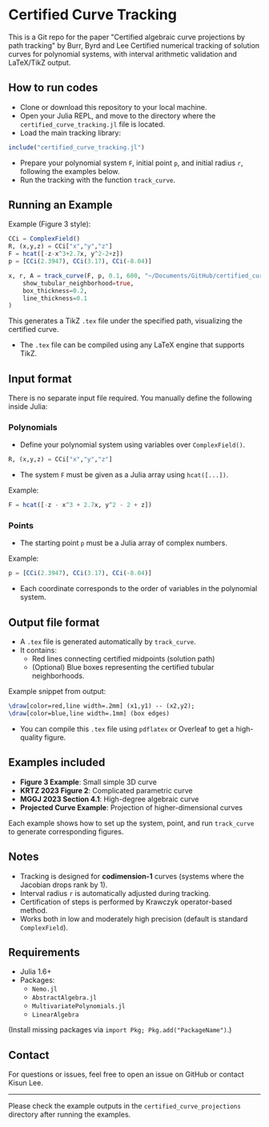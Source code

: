 # Certified Curve Tracking
This is a Git repo for the paper "Certified algebraic curve projections by path tracking" by Burr, Byrd and Lee
Certified numerical tracking of solution curves for polynomial systems, with interval arithmetic validation and LaTeX/TikZ output.

## How to run codes

* Clone or download this repository to your local machine.
* Open your Julia REPL, and move to the directory where the `certified_curve_tracking.jl` file is located.
* Load the main tracking library:

```julia
include("certified_curve_tracking.jl")
```

* Prepare your polynomial system `F`, initial point `p`, and initial radius `r`, following the examples below.
* Run the tracking with the function `track_curve`.

## Running an Example

Example (Figure 3 style):

```julia
CCi = ComplexField()
R, (x,y,z) = CCi["x","y","z"]
F = hcat([-z-x^3+2.7x, y^2-2+z])
p = [CCi(2.3947), CCi(3.17), CCi(-8.04)]

x, r, A = track_curve(F, p, 0.1, 600, "~/Documents/GitHub/certified_curve_projections/small_example";
    show_tubular_neighborhood=true,
    box_thickness=0.2,
    line_thickness=0.1
)
```

This generates a TikZ `.tex` file under the specified path, visualizing the certified curve.

* The `.tex` file can be compiled using any LaTeX engine that supports TikZ.

## Input format

There is no separate input file required. You manually define the following inside Julia:

### Polynomials

* Define your polynomial system using variables over `ComplexField()`.

```julia
R, (x,y,z) = CCi["x","y","z"]
```

* The system `F` must be given as a Julia array using `hcat([...])`.

Example:

```julia
F = hcat([-z - x^3 + 2.7x, y^2 - 2 + z])
```

### Points

* The starting point `p` must be a Julia array of complex numbers.

Example:

```julia
p = [CCi(2.3947), CCi(3.17), CCi(-8.04)]
```

* Each coordinate corresponds to the order of variables in the polynomial system.

## Output file format

* A `.tex` file is generated automatically by `track_curve`.
* It contains:
  - Red lines connecting certified midpoints (solution path)
  - (Optional) Blue boxes representing the certified tubular neighborhoods.

Example snippet from output:

```latex
\draw[color=red,line width=.2mm] (x1,y1) -- (x2,y2);
\draw[color=blue,line width=.1mm] (box edges)
```

* You can compile this `.tex` file using `pdflatex` or Overleaf to get a high-quality figure.

## Examples included

* **Figure 3 Example**: Small simple 3D curve
* **KRTZ 2023 Figure 2**: Complicated parametric curve
* **MGGJ 2023 Section 4.1**: High-degree algebraic curve
* **Projected Curve Example**: Projection of higher-dimensional curves

Each example shows how to set up the system, point, and run `track_curve` to generate corresponding figures.

## Notes

* Tracking is designed for **codimension-1** curves (systems where the Jacobian drops rank by 1).
* Interval radius `r` is automatically adjusted during tracking.
* Certification of steps is performed by Krawczyk operator-based method.
* Works both in low and moderately high precision (default is standard `ComplexField`).

## Requirements

* Julia 1.6+
* Packages:
  - `Nemo.jl`
  - `AbstractAlgebra.jl`
  - `MultivariatePolynomials.jl`
  - `LinearAlgebra`

(Install missing packages via `import Pkg; Pkg.add("PackageName")`.)

## Contact

For questions or issues, feel free to open an issue on GitHub or contact Kisun Lee.

---

Please check the example outputs in the `certified_curve_projections` directory after running the examples.
